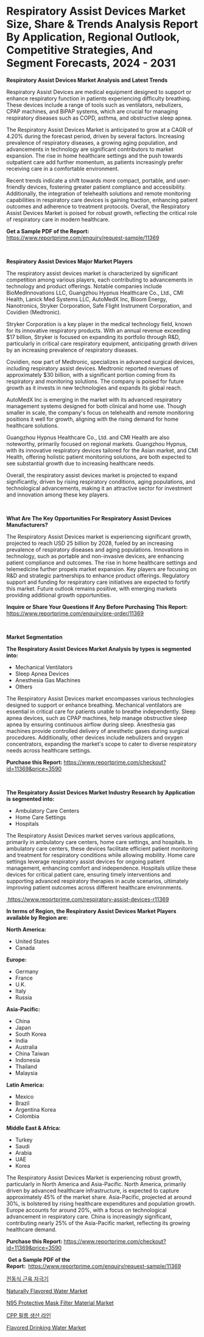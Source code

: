 <p><h1>Respiratory Assist Devices Market Size, Share & Trends Analysis Report By Application, Regional Outlook, Competitive Strategies, And Segment Forecasts, 2024 - 2031</h1></p><p><strong>Respiratory Assist Devices Market Analysis and Latest Trends</strong></p>
<p><p>Respiratory Assist Devices are medical equipment designed to support or enhance respiratory function in patients experiencing difficulty breathing. These devices include a range of tools such as ventilators, nebulizers, CPAP machines, and BiPAP systems, which are crucial for managing respiratory diseases such as COPD, asthma, and obstructive sleep apnea. </p><p>The Respiratory Assist Devices Market is anticipated to grow at a CAGR of 4.20% during the forecast period, driven by several factors. Increasing prevalence of respiratory diseases, a growing aging population, and advancements in technology are significant contributors to market expansion. The rise in home healthcare settings and the push towards outpatient care add further momentum, as patients increasingly prefer receiving care in a comfortable environment.</p><p>Recent trends indicate a shift towards more compact, portable, and user-friendly devices, fostering greater patient compliance and accessibility. Additionally, the integration of telehealth solutions and remote monitoring capabilities in respiratory care devices is gaining traction, enhancing patient outcomes and adherence to treatment protocols. Overall, the Respiratory Assist Devices Market is poised for robust growth, reflecting the critical role of respiratory care in modern healthcare.</p></p>
<p><strong>Get a Sample PDF of the Report:&nbsp;</strong> <a href="https://www.reportprime.com/enquiry/request-sample/11369">https://www.reportprime.com/enquiry/request-sample/11369</a></p>
<p>&nbsp;</p>
<p><strong>Respiratory Assist Devices Major Market Players</strong></p>
<p><p>The respiratory assist devices market is characterized by significant competition among various players, each contributing to advancements in technology and product offerings. Notable companies include BioMedInnovations LLC, Guangzhou Hypnus Healthcare Co., Ltd., CMI Health, Lanick Med Systems LLC, AutoMedX Inc, Bloom Energy, Nanotronics, Stryker Corporation, Safe Flight Instrument Corporation, and Covidien (Medtronic).</p><p>Stryker Corporation is a key player in the medical technology field, known for its innovative respiratory products. With an annual revenue exceeding $17 billion, Stryker is focused on expanding its portfolio through R&D, particularly in critical care respiratory equipment, anticipating growth driven by an increasing prevalence of respiratory diseases.</p><p>Covidien, now part of Medtronic, specializes in advanced surgical devices, including respiratory assist devices. Medtronic reported revenues of approximately $30 billion, with a significant portion coming from its respiratory and monitoring solutions. The company is poised for future growth as it invests in new technologies and expands its global reach.</p><p>AutoMedX Inc is emerging in the market with its advanced respiratory management systems designed for both clinical and home use. Though smaller in scale, the company's focus on telehealth and remote monitoring positions it well for growth, aligning with the rising demand for home healthcare solutions.</p><p>Guangzhou Hypnus Healthcare Co., Ltd. and CMI Health are also noteworthy, primarily focused on regional markets. Guangzhou Hypnus, with its innovative respiratory devices tailored for the Asian market, and CMI Health, offering holistic patient monitoring solutions, are both expected to see substantial growth due to increasing healthcare needs.</p><p>Overall, the respiratory assist devices market is projected to expand significantly, driven by rising respiratory conditions, aging populations, and technological advancements, making it an attractive sector for investment and innovation among these key players.</p></p>
<p>&nbsp;</p>
<p><strong>What Are The Key Opportunities For Respiratory Assist Devices Manufacturers?</strong></p>
<p><p>The Respiratory Assist Devices market is experiencing significant growth, projected to reach USD 25 billion by 2028, fueled by an increasing prevalence of respiratory diseases and aging populations. Innovations in technology, such as portable and non-invasive devices, are enhancing patient compliance and outcomes. The rise in home healthcare settings and telemedicine further propels market expansion. Key players are focusing on R&D and strategic partnerships to enhance product offerings. Regulatory support and funding for respiratory care initiatives are expected to fortify this market. Future outlook remains positive, with emerging markets providing additional growth opportunities.</p></p>
<p><strong>Inquire or Share Your Questions If Any Before Purchasing This Report:</strong> <a href="https://www.reportprime.com/enquiry/pre-order/11369">https://www.reportprime.com/enquiry/pre-order/11369</a></p>
<p>&nbsp;</p>
<p><strong>Market Segmentation</strong></p>
<p><strong>The Respiratory Assist Devices Market Analysis by types is segmented into:</strong></p>
<p><ul><li>Mechanical Ventilators</li><li>Sleep Apnea Devices</li><li>Anesthesia Gas Machines</li><li>Others</li></ul></p>
<p><p>The Respiratory Assist Devices market encompasses various technologies designed to support or enhance breathing. Mechanical ventilators are essential in critical care for patients unable to breathe independently. Sleep apnea devices, such as CPAP machines, help manage obstructive sleep apnea by ensuring continuous airflow during sleep. Anesthesia gas machines provide controlled delivery of anesthetic gases during surgical procedures. Additionally, other devices include nebulizers and oxygen concentrators, expanding the market's scope to cater to diverse respiratory needs across healthcare settings.</p></p>
<p><strong>Purchase this Report:&nbsp;</strong><a href="https://www.reportprime.com/checkout?id=11369&price=3590">https://www.reportprime.com/checkout?id=11369&price=3590</a></p>
<p>&nbsp;</p>
<p><strong>The Respiratory Assist Devices Market Industry Research by Application is segmented into:</strong></p>
<p><ul><li>Ambulatory Care Centers</li><li>Home Care Settings</li><li>Hospitals</li></ul></p>
<p><p>The Respiratory Assist Devices market serves various applications, primarily in ambulatory care centers, home care settings, and hospitals. In ambulatory care centers, these devices facilitate efficient patient monitoring and treatment for respiratory conditions while allowing mobility. Home care settings leverage respiratory assist devices for ongoing patient management, enhancing comfort and independence. Hospitals utilize these devices for critical patient care, ensuring timely interventions and supporting advanced respiratory therapies in acute scenarios, ultimately improving patient outcomes across different healthcare environments.</p></p>
<p><a href="https://www.reportprime.com/respiratory-assist-devices-r11369">&nbsp;https://www.reportprime.com/respiratory-assist-devices-r11369</a></p>
<p><strong>In terms of Region, the Respiratory Assist Devices Market Players available by Region are:</strong></p>
<p>
    <p> <strong> North America: </strong>
        <ul>
            <li>United States</li>
            <li>Canada</li>
        </ul>
        </p> 
    <p> <strong> Europe: </strong>
        <ul>
            <li>Germany</li>
            <li>France</li>
            <li>U.K.</li>
            <li>Italy</li>
            <li>Russia</li>
        </ul>
        </p> 
    <p> <strong> Asia-Pacific: </strong>
        <ul>
            <li>China</li>
            <li>Japan</li>
            <li>South Korea</li>
            <li>India</li>
            <li>Australia</li>
            <li>China Taiwan</li>
            <li>Indonesia</li>
            <li>Thailand</li>
            <li>Malaysia</li>
        </ul>
        </p> 
    <p> <strong> Latin America: </strong>
        <ul>
            <li>Mexico</li>
            <li>Brazil</li>
            <li>Argentina Korea</li>
            <li>Colombia</li>
        </ul>
        </p> 
    <p> <strong> Middle East & Africa: </strong>
        <ul>
            <li>Turkey</li>
            <li>Saudi</li>
            <li>Arabia</li>
            <li>UAE</li>
            <li>Korea</li>
        </ul>
    </p>
    </p>
<p><p>The Respiratory Assist Devices Market is experiencing robust growth, particularly in North America and Asia-Pacific. North America, primarily driven by advanced healthcare infrastructure, is expected to capture approximately 45% of the market share. Asia-Pacific, projected at around 30%, is bolstered by rising healthcare expenditures and population growth. Europe accounts for around 20%, with a focus on technological advancement in respiratory care. China is increasingly significant, contributing nearly 25% of the Asia-Pacific market, reflecting its growing healthcare demand.</p></p>
<p><strong>Purchase this Report: </strong><a href="https://www.reportprime.com/checkout?id=11369&price=3590">https://www.reportprime.com/checkout?id=11369&price=3590</a></p>
<p>&nbsp;<strong>Get a Sample PDF of the Report:&nbsp;&nbsp;</strong><a href="https://www.reportprime.com/enquiry/request-sample/11369">https://www.reportprime.com/enquiry/request-sample/11369</a></p>
<p><strong></strong></p>
<p><p><a href="https://medium.com/@ayesakhan333/powered-muscle-stimulator-market-%EC%9D%98-%EA%B8%80%EB%A1%9C%EB%B2%8C-%EC%8B%9C%EC%9E%A5-%EA%B0%9C%EC%9A%94%EB%8A%94-%EC%A0%84-%EC%84%B8%EA%B3%84-%EB%B0%8F-%EC%A3%BC%EC%9A%94-%EC%8B%9C%EC%9E%A5%EC%9D%98-%EC%82%B0%EC%97%85%EC%97%90-%EC%98%81%ED%96%A5%EC%9D%84-%EB%AF%B8%EC%B9%98%EB%8A%94-%EC%A3%BC%EC%9A%94-%ED%8A%B8%EB%A0%8C%EB%93%9C%EC%97%90-%EB%8C%80%ED%95%9C-%EB%8F%85%ED%8A%B9%ED%95%9C-%EA%B4%80%EC%A0%90%EC%9D%84-%EC%A0%9C%EA%B3%B5%ED%95%A9%EB%8B%88%EB%8B%A4-dfb3f928afab">전동식 근육 자극기</a></p><p><a href="https://medium.com/@raap8632472024/the-naturally-flavored-water-market-has-experienced-impressive-growth-in-recent-years-expanding-386cef454a62">Naturally Flavored Water Market</a></p><p><a href="https://github.com/MonroeBullock54/Market-Research-Report-List-1/blob/main/n95-protective-mask-filter-material-market.md">N95 Protective Mask Filter Material Market</a></p><p><a href="https://medium.com/@conradkirrlin76575/%EC%84%B8%EA%B3%84-cpp-film-production-line-market-%EC%9D%80-2024%EC%97%90%EC%84%9C-2031%EB%A1%9C-%EC%97%B0%ED%8F%89%EA%B7%A0-%EC%A6%9D%EA%B0%80%EC%9C%A8%EC%9D%84-%EB%B3%B4%EC%9D%BC-%EA%B2%83%EC%9C%BC%EB%A1%9C-%EC%98%88%EC%83%81%EB%90%A9%EB%8B%88%EB%8B%A4-4cc3b5386b8d">CPP 필름 생산 라인</a></p><p><a href="https://medium.com/@raap8632472024/this-report-on-flavored-drinking-water-market-is-a-comprehensive-analysis-of-market-shares-e5221d9945db">Flavored Drinking Water Market</a></p></p>